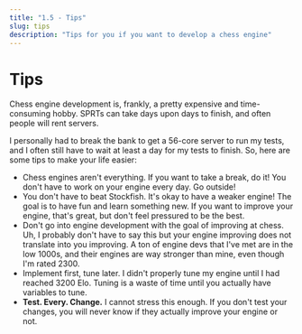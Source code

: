 ```yaml
---
title: "1.5 - Tips"
slug: tips
description: "Tips for you if you want to develop a chess engine"
---
```


# Tips

Chess engine development is, frankly, a pretty expensive and time-consuming hobby. SPRTs can take days upon days to finish, and often people will rent servers.

I personally had to break the bank to get a 56-core server to run my tests, and I often still have to wait at least a day for my tests to finish. So, here are some tips to make your life easier:

- Chess engines aren't everything. If you want to take a break, do it! You don't have to work on your engine every day. Go outside!
- You don't have to beat Stockfish. It's okay to have a weaker engine! The goal is to have fun and learn something new. If you want to improve your engine, that's great, but don't feel pressured to be the best.
- Don't go into engine development with the goal of improving at chess. Uh, I probably don't have to say this but your engine improving does not translate into you improving. A ton of engine devs that I've met are in the low 1000s, and their engines are way stronger than mine, even though I'm rated 2300.
- Implement first, tune later. I didn't properly tune my engine until I had reached 3200 Elo. Tuning is a waste of time until you actually have variables to tune.
- **Test. Every. Change.** I cannot stress this enough. If you don't test your changes, you will never know if they actually improve your engine or not.
